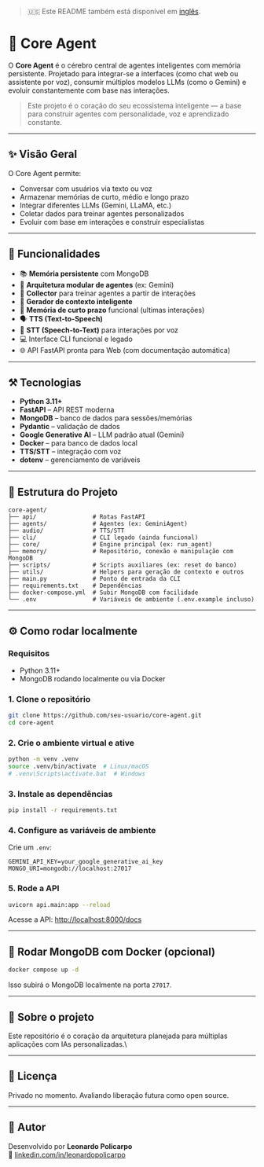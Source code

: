 > 🇺🇸 Este README também está disponível em [inglês](README.md).

# 🧠 Core Agent

O **Core Agent** é o cérebro central de agentes inteligentes com memória persistente.
Projetado para integrar-se a interfaces (como chat web ou assistente por voz), consumir múltiplos modelos LLMs (como o Gemini) e evoluir constantemente com base nas interações.

> Este projeto é o coração do seu ecossistema inteligente — a base para construir agentes com personalidade, voz e aprendizado constante.

---

## ✨ Visão Geral

O Core Agent permite:

- Conversar com usuários via texto ou voz
- Armazenar memórias de curto, médio e longo prazo
- Integrar diferentes LLMs (Gemini, LLaMA, etc.)
- Coletar dados para treinar agentes personalizados
- Evoluir com base em interações e construir especialistas

---

## 🧠 Funcionalidades

- 📚 **Memória persistente** com MongoDB
- 🧩 **Arquitetura modular de agentes** (ex: Gemini)
- 🔁 **Collector** para treinar agentes a partir de interações
- 🧠 **Gerador de contexto inteligente**
- 🧠 **Memória de curto prazo** funcional (ultimas interações)
- 🗣️ **TTS (Text-to-Speech)**
- 🎤 **STT (Speech-to-Text)** para interações por voz
- 💻 Interface CLI funcional e legado
- 🌐 API FastAPI pronta para Web (com documentação automática)

---

## ⚒️ Tecnologias

- **Python 3.11+**
- **FastAPI** – API REST moderna
- **MongoDB** – banco de dados para sessões/memórias
- **Pydantic** – validação de dados
- **Google Generative AI** – LLM padrão atual (Gemini)
- **Docker** – para banco de dados local
- **TTS/STT** – integração com voz
- **dotenv** – gerenciamento de variáveis

---

## 📂 Estrutura do Projeto

```
core-agent/
├── api/                # Rotas FastAPI
├── agents/             # Agentes (ex: GeminiAgent)
├── audio/              # TTS/STT
├── cli/                # CLI legado (ainda funcional)
├── core/               # Engine principal (ex: run_agent)
├── memory/             # Repositório, conexão e manipulação com MongoDB
├── scripts/            # Scripts auxiliares (ex: reset do banco)
├── utils/              # Helpers para geração de contexto e outros
├── main.py             # Ponto de entrada da CLI
├── requirements.txt    # Dependências
├── docker-compose.yml  # Subir MongoDB com facilidade
└── .env                # Variáveis de ambiente (.env.example incluso)
```

---

## ⚙️ Como rodar localmente

### Requisitos

- Python 3.11+
- MongoDB rodando localmente ou via Docker

### 1. Clone o repositório

```bash
git clone https://github.com/seu-usuario/core-agent.git
cd core-agent
```

### 2. Crie o ambiente virtual e ative

```bash
python -m venv .venv
source .venv/bin/activate  # Linux/macOS
# .venv\Scripts\activate.bat  # Windows
```

### 3. Instale as dependências

```bash
pip install -r requirements.txt
```

### 4. Configure as variáveis de ambiente

Crie um `.env`:

```env
GEMINI_API_KEY=your_google_generative_ai_key
MONGO_URI=mongodb://localhost:27017
```

### 5. Rode a API

```bash
uvicorn api.main:app --reload
```

Acesse a API: [http://localhost:8000/docs](http://localhost:8000/docs)

---

## 🐳 Rodar MongoDB com Docker (opcional)

```bash
docker compose up -d
```

Isso subirá o MongoDB localmente na porta `27017`.

---

## 🧠 Sobre o projeto

Este repositório é o coração da arquitetura planejada para múltiplas aplicações com IAs personalizadas.\

---

## 📄 Licença

Privado no momento. Avaliando liberação futura como open source.

---

## 👤 Autor

Desenvolvido por **Leonardo Policarpo**\
🔗 [linkedin.com/in/leonardopolicarpo](https://linkedin.com/in/leonardopolicarpo)

